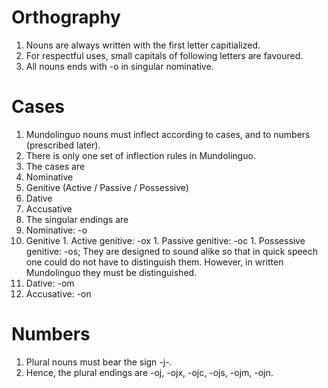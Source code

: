 Orthography
===========
1. Nouns are always written with the first letter capitialized. 
1. For respectful uses, small capitals of following letters are favoured. 
1. All nouns ends with -o in singular nominative. 

Cases
=====
1. Mundolinguo nouns must inflect according to cases, and to numbers (prescribed later). 
1. There is only one set of inflection rules in Mundolinguo. 
1. The cases are
  1. Nominative 
  1. Genitive (Active / Passive / Possessive)
  1. Dative
  1. Accusative
1. The singular endings are
  1. Nominative: -o
  1. Genitive
    1. Active genitive: -ox
    1. Passive genitive: -oc
    1. Possessive genitive: -os; They are designed to sound alike so that in quick speech one could do not have to distinguish them. 
    However, in written Mundolinguo they must be distinguished. 
  1. Dative: -om
  1. Accusative: -on

Numbers
=======
1. Plural nouns must bear the sign -j-. 
1. Hence, the plural endings are -oj, -ojx, -ojc, -ojs, -ojm, -ojn. 
